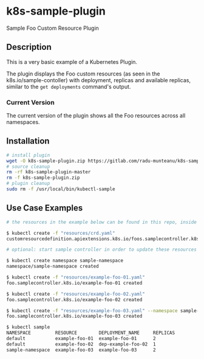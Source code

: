 # k8s-sample-plugin
Sample Foo Custom Resource Plugin

## Description
This is a very basic example of a Kubernetes Plugin.

The plugin displays the Foo custom resources (as seen in the k8s.io/sample-contoller) with deployment, replicas and available replicas, similar to the `get deployments` command's output.

### Current Version

The current version of the plugin shows all the Foo resources across all namespaces.

## Installation
```bash
# install plugin
wget -O k8s-sample-plugin.zip https://gitlab.com/radu-munteanu/k8s-sample-plugin/-/archive/master/k8s-sample-plugin-master.zip && unzip -o k8s-sample-plugin.zip && sudo cp -f k8s-sample-plugin-master/kubectl-sample /usr/local/bin && sudo chmod +x /usr/local/bin/kubectl-sample && printf 'Success!\n'
# source cleanup
rm -rf k8s-sample-plugin-master
rm -f k8s-sample-plugin.zip
# plugin cleanup
sudo rm -f /usr/local/bin/kubectl-sample
```

## Use Case Examples
```bash
# the resources in the example below can be found in this repo, inside resources directory

$ kubectl create -f "resources/crd.yaml"
customresourcedefinition.apiextensions.k8s.io/foos.samplecontroller.k8s.io created

# optional: start sample controller in order to update these resources

$ kubectl create namespace sample-namespace
namespace/sample-namespace created

$ kubectl create -f "resources/example-foo-01.yaml"
foo.samplecontroller.k8s.io/example-foo-01 created

$ kubectl create -f "resources/example-foo-02.yaml"
foo.samplecontroller.k8s.io/example-foo-02 created

$ kubectl create -f "resources/example-foo-03.yaml" --namespace sample-namespace
foo.samplecontroller.k8s.io/example-foo-03 created

$ kubectl sample
NAMESPACE         RESOURCE        DEPLOYMENT_NAME     REPLICAS            AVAILABLE_REPLICAS
default           example-foo-01  example-foo-01      2                   2                 
default           example-foo-02  dep-example-foo-02  1                   1                 
sample-namespace  example-foo-03  example-foo-03      2                   0                 
```

